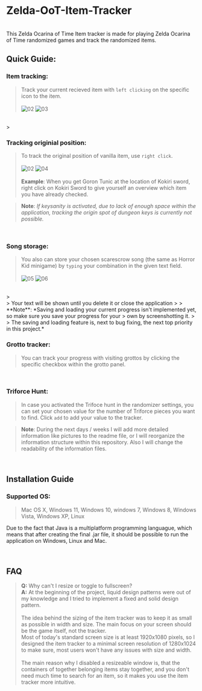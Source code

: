 # Zelda-OoT-Item-Tracker

<br>
This Zelda Ocarina of Time Item tracker is made for playing Zelda Ocarina of Time randomized games and track the randomized items.
<br>

## Quick Guide:

### Item tracking:         
> Track your current recieved item with `left clicking` on the specific icon to the item.
> <br>
> <br>
![02](https://user-images.githubusercontent.com/70364903/160780456-d0377396-ea4e-495e-a75e-5583d66ca42b.png)
![03](https://user-images.githubusercontent.com/70364903/160780458-10c79ec5-3924-49df-9998-c5be5e5846bc.png)
<br>
> <br>
                  
### Tracking originial position:
> To track the original position of vanilla item, use `right click`.
> <br>
> <br>
> ![02](https://user-images.githubusercontent.com/70364903/160780456-d0377396-ea4e-495e-a75e-5583d66ca42b.png)
>![04](https://user-images.githubusercontent.com/70364903/160780461-97308db0-97b8-460f-ae07-9f950a66dd86.png)
> <br>
> <br>
>**Example**: When you get Goron Tunic at the location of Kokiri sword, right click on Kokiri Sword 
to give yourself an overview which item you have already checked.

> **Note**: *If keysanity is activated, due to lack of enough space within the application, tracking the origin 
> spot of dungeon keys is currently not possible.*

<br>

### Song storage:
> You also can store your chosen scarescrow song (the same as Horror Kid minigame) by `typing` your combination in the given text field.
> <br>
> <br>
> ![05](https://user-images.githubusercontent.com/70364903/160781016-e3db216b-074d-49e0-a41f-a4f580656189.PNG)
> ![06](https://user-images.githubusercontent.com/70364903/160781022-b5ee2c2f-6074-4ed0-82c3-bef6ac9f91d9.PNG)
<br>
> <br>
> Your text will be shown until you delete it or close the application
> 
> **Note**: *Saving and loading your current progress isn't implemented yet, so make sure you save your progress for your
> own by screenshotting it.
> <br>
> The saving and loading feature is, next to bug fixing, the next top priority in this project.*
<br>
        
### Grotto tracker:

> You can track your progress with visiting grottos by clicking the specific checkbox within the grotto panel.

<br>

### Triforce Hunt:

> In case you activated the Trifoce hunt in the randomizer settings, you can set your chosen value for the number of Triforce pieces you want to find.
Click `add` to add your value to the tracker.


> **Note**: During the next days / weeks I will add more detailed information like pictures to the readme file, or I will reorganize the information structure within this repository.
Also I will change the readability of the information files.


<br>

## Installation Guide

### Supported OS:
>Mac OS X, Windows 11, Windows 10, windows 7, Windows 8, Windows Vista, Windows XP, Linux

Due to the fact that Java is a multiplatform programming languague, which means that after creating the final .jar file, it should be possible to run the application on Windows, Linux and Mac.

<br>

## FAQ
> **Q:** Why can't I resize or toggle to fullscreen?
> <br>
> **A:** At the beginning of the project, liquid design 
> patterns were out of my knowledge and I tried to implement
> a fixed and solid design pattern.
> <br>
> <br>
> The idea behind the sizing of the
> item tracker was to keep it as small as possible in width and size. The 
> main focus on your screen should be the game itself, not the tracker.
> <br>
> Most of today's standard screen size is at least 1920x1080 pixels, so I 
> designed the item tracker to a minimal screen resolution of 1280x1024 to
> make sure, most users won't have any issues with size and width.
> <br>
> <br>
> The main reason why I disabled a resizeable window is, that the containers
> of together belonging items stay together, and you don't need much time
> to search for an item, so it makes you use the item tracker
> more intuitive.
> 
> 
